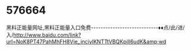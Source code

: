 # 576664
黑料正能量网址,黑料正能量入口免费----------------------------♦♦点/此/进/入/http://www.baidu.com/link?url=NoK8PT47PahMhFH8Vie_jnciyIKNTTtVBQKpill6udK&amp;wd
